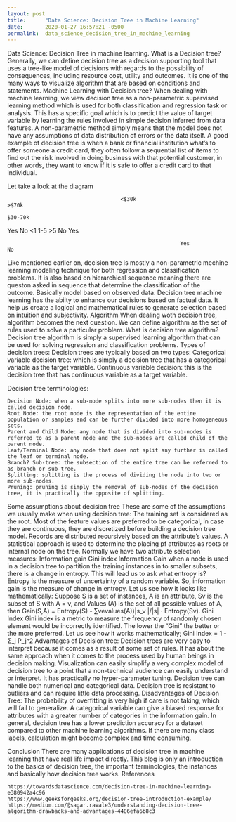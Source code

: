 ```yaml
---
layout: post
title:      "Data Science: Decision Tree in Machine Learning"
date:       2020-01-27 16:57:21 -0500
permalink:  data_science_decision_tree_in_machine_learning
---
```



Data Science: Decision Tree in machine learning.
What is a Decision tree? 
Generally, we can define decision tree as a decision supporting tool that uses a tree-like model of decisions with regards to the possibility of consequences, including resource cost, utility and outcomes. It is one of the many ways to visualize algorithm that are based on conditions and statements.
Machine Learning with Decision tree?
When dealing with machine learning, we view decision tree as a non-parametric supervised learning method which is used for both classification and regression task or analysis. This has a specific goal which is to predict the value of target variable by learning the rules involved in simple decision inferred from data features.
A non-parametric method simply means that the model does not have any assumptions of data distribution of errors or the data itself.
A good example of decision tree is when a bank or financial institution what’s to offer someone a credit card, they often follow a sequential list of items to find out the risk involved in doing business with that potential customer, in other words, they want to know if it is safe to offer a credit card to that individual. 











Let take a look at the diagram


                                        <$30k                                                                                 >$70k
                                                                            $30-70k


Yes                  No                                           <1                1-5          >5                                       No                  Yes






                                                           Yes                                                  No       


Like mentioned earlier on, decision tree is mostly a non-parametric mechine learning modeling technique for both regression and classification problems. It is also based on hierarchical sequence meaning there are queston asked in sequence that determine the classification of the outcome. Basically model based on observed data.
Decision tree machine learning has the abilty to enhance our decisions based on factual data.  It help us create a logical and mathematical rules to generate selection based on intuition and subjectivity.
Algorithm
When dealing woth decision tree, algorithm becomes the next question.
We can define algorithm as the set of rules used to solve a particular problem.
What is decision tree algorithm?
Decision tree algorithm is simply a supervised learning algorithm that can be used for solving regression and classification problems.
Types of decision trees:
Decision trees are typically based on two types:
	Categorical variable decision tree: which is simply a decision tree that has a categorical variable as the target variable.
	Continuous variable decision:  this is the decision tree that has continuous variable as a target variable.

Decision tree terminologies:

	Decision Node: when a sub-node splits into more sub-nodes then it is called decision node.
	Root Node: the root node is the representation of the entire population or samples and can be further divided into more homogeneous sets.
	Parent and Child Node: any node that is divided into sub-nodes is referred to as a parent node and the sub-nodes are called child of the parent node.
	Leaf/Terminal Node: any node that does not split any further is called the leaf or terminal node.
	Branch? Sub-tree: the subsection of the entire tree can be referred to as branch or sub-tree.
	Splitting: splitting is the process of dividing the node into two or more sub-nodes.
	Pruning: pruning is simply the removal of sub-nodes of the decision tree, it is practically the opposite of splitting.

Some assumptions about decision tree
These are some of the assumptions we usually make when using decision tree:
	The training set is considered as the root.
	Most of the feature values are preferred to be categorical, in case they are continuous, they are discretized before building a decision tree model.
	Records are distributed recursively based on the attribute’s values.
	A statistical approach is used to determine the placing pf attributes as roots or internal node on the tree. 
Normally we have two attribute selection measures:
	Information gain
	Gini index
Information Gain
when a node is used in a decision tree to partition the training instances in to smaller subsets, there is a change in entropy. This will lead us to ask what entropy is? 
Entropy is the measure of uncertainty of a random variable. So, information gain is the measure of change in entropy.
Let us see how it looks like mathematically:
Suppose S is a set of instances, A is an attribute, Sv is the subset of S with A = v, and Values (A) is the set of all possible values of A, then
Gain(S,A) = Entropy(S) - ∑vevalues(A))|s_v |/|s| ⋅ Entropy(Sv).
Gini Index
Gini index is a metric to measure the frequency of randomly chosen element would be incorrectly identified. The lower the “Gini” the better or the more preferred.
Let us see how it works mathematically;
Gini Index = 1 - Σ_j P_j^2
Advantages of Decision tree:
	Decision trees are very easy to interpret because it comes as a result of some set of rules.
	It has about the same approach when it comes to the process used by human beings in decision making.
	Visualization can easily simplify a very complex model of decision tree to a point that a non-technical audience can easily understand or interpret.
	It has practically no hyper-parameter tuning.
	Decision tree can handle both numerical and categorical data.
	Decision tree is resistant to outliers and can require little data processing.
Disadvantages of Decision Tree:
	The probability of overfitting is very high if care is not taking, which will fail to generalize.
	A categorical variable can give a biased response for attributes with a greater number of categories in the information gain.
	In general, decision tree has a lower prediction accuracy for a dataset compared to other machine learning algorithms.
	If there are many class labels, calculation might become complex and time consuming.

Conclusion
There are many applications of decision tree in machine learning that have real life impact directly.  This blog is only an introduction to the basics of decision tree, the important terminologies, the instances and basically how decision tree works.
References

	https://towardsdatascience.com/decision-tree-in-machine-learning-e380942a4c96
	https://www.geeksforgeeks.org/decision-tree-introduction-example/
	https://medium.com/@sagar.rawale3/understanding-decision-tree-algorithm-drawbacks-and-advantages-4486efa6b8c3

